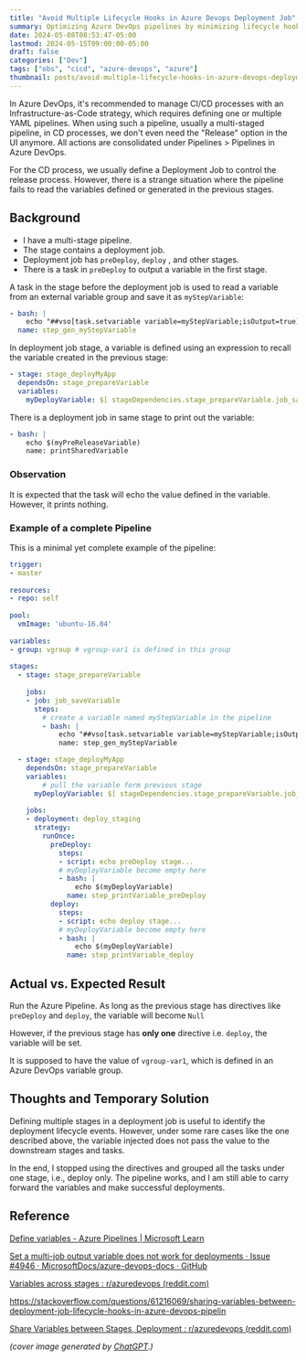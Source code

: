 ```yaml
---
title: "Avoid Multiple Lifecycle Hooks in Azure Devops Deployment Job"
summary: Optimizing Azure DevOps pipelines by minimizing lifecycle hooks improves variable consistency across deployment stages.
date: 2024-05-08T08:53:47-05:00
lastmod: 2024-05-15T09:00:00-05:00
draft: false
categories: ["Dev"]
tags: ["obs", "cicd", "azure-devops", "azure"]
thumbnail: posts/avoid-multiple-lifecycle-hooks-in-azure-devops-deployment-job/feature.jpg
---
```


In Azure DevOps, it's recommended to manage CI/CD processes with an Infrastructure-as-Code strategy, which requires defining one or multiple YAML pipelines. When using such a pipeline, usually a multi-staged pipeline, in CD processes, we don't even need the "Release" option in the UI anymore. All actions are consolidated under Pipelines > Pipelines in Azure DevOps.

For the CD process, we usually define a Deployment Job to control the release process. However, there is a strange situation where the pipeline fails to read the variables defined or generated in the previous stages.

## Background

- I have a multi-stage pipeline.
- The stage contains a deployment job.
- Deployment job has `preDeploy`, `deploy` , and other stages.
- There is a task in `preDeploy` to output a variable in the first stage.

A task in the stage before the deployment job is used to read a variable from an external variable group and save it as `myStepVariable`:

```yaml
- bash: |
    echo "##vso[task.setvariable variable=myStepVariable;isOutput=true]$(vgroup-var1)"
  name: step_gen_myStepVariable
```

In deployment job stage, a variable is defined using an expression to recall the variable created in the previous stage:

```yaml
- stage: stage_deployMyApp
  dependsOn: stage_prepareVariable
  variables:
    myDeployVariable: $[ stageDependencies.stage_prepareVariable.job_saveVariable.outputs['job_saveVariable.step_gen_myStepVariable.myStepVariable'] ]
```

There is a deployment job in same stage to print out the variable:

```yaml
- bash: |
    echo $(myPreReleaseVariable)
	name: printSharedVariable
```

### Observation

It is expected that the task will echo the value defined in the variable. However, it prints nothing.

### Example of a complete Pipeline

This is a minimal yet complete example of the pipeline:

```yaml
trigger:
- master
 
resources:
- repo: self
 
pool:
  vmImage: 'ubuntu-16.04'
 
variables:
- group: vgroup # vgroup-var1 is defined in this group
 
stages:
  - stage: stage_prepareVariable
  
    jobs:
    - job: job_saveVariable
      steps:
        # create a variable named myStepVariable in the pipeline
        - bash: |
            echo "##vso[task.setvariable variable=myStepVariable;isOutput=true]$(vgroup-var1)"
            name: step_gen_myStepVariable

  - stage: stage_deployMyApp
    dependsOn: stage_prepareVariable
    variables:
        # pull the variable form previous stage
      myDeployVariable: $[ stageDependencies.stage_prepareVariable.job_saveVariable.outputs['job_saveVariable.step_gen_myStepVariable.myStepVariable'] ]
    
    jobs:
    - deployment: deploy_staging
      strategy:                  
        runOnce:
          preDeploy:
            steps:
            - script: echo preDeploy stage... 
            # myDeployVariable become empty here
            - bash: |
                echo $(myDeployVariable)
              name: step_printVariable_preDeploy
          deploy:
            steps:
            - script: echo deploy stage... 
            # myDeployVariable become empty here
            - bash: |
                echo $(myDeployVariable)
              name: step_printVariable_deploy
```

## Actual vs. Expected Result

Run the Azure Pipeline. As long as the previous stage has directives like `preDeploy` and `deploy`, the variable will become `Null`

However, if the previous stage has **only one** directive i.e. `deploy`, the variable will be set.

It is supposed to have the value of `vgroup-var1`, which is defined in an Azure DevOps variable group.

## Thoughts and Temporary Solution
Defining multiple stages in a deployment job is useful to identify the deployment lifecycle events. However, under some rare cases like the one described above, the variable injected does not pass the value to the downstream stages and tasks.

In the end, I stopped using the directives and grouped all the tasks under one stage, i.e., deploy only. The pipeline works, and I am still able to carry forward the variables and make successful deployments.

## Reference

[Define variables - Azure Pipelines | Microsoft Learn](https://learn.microsoft.com/en-us/azure/devops/pipelines/process/variables?view=azure-devops&tabs=yaml%2Cbatch#use-outputs-in-a-different-stage)

[Set a multi-job output variable does not work for deployments · Issue #4946 · MicrosoftDocs/azure-devops-docs · GitHub](https://github.com/MicrosoftDocs/azure-devops-docs/issues/4946)

[Variables across stages : r/azuredevops (reddit.com)](https://www.reddit.com/r/azuredevops/comments/gvo3ml/variables_across_stages/)

https://stackoverflow.com/questions/61216069/sharing-variables-between-deployment-job-lifecycle-hooks-in-azure-devops-pipelin

[Share Variables between Stages, Deployment : r/azuredevops (reddit.com)](https://www.reddit.com/r/azuredevops/comments/ma7j7h/share_variables_between_stages_deployment/)

_(cover image generated by [ChatGPT](https://chat.openai.com).)_